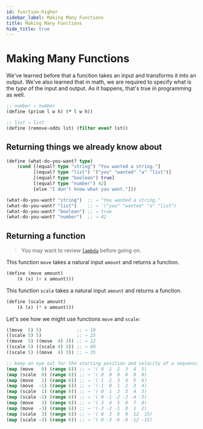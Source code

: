 ```yaml
---
id: function-higher
sidebar_label: Making Many Functions
title: Making Many Functions
hide_title: true
---
```


# Making Many Functions

We've learned before that a function takes an input and transforms it into an
output. We've also learned that in math, we are required to specify what is the
_type_ of the input and output. As it happens, that's true in programming as
well.

``` clojure
;; number → number
(define (prism l w h) (* l w h))

;; list → list
(define (remove-odds lst) (filter even? lst))
```

## Returning things we already know about

``` clojure
(define (what-do-you-want? type)
    (cond [(equal? type "string") "You wanted a string."]
          [(equal? type "list") '("you" "wanted" "a" "list")]
          [(equal? type "boolean") true]
          [(equal? type "number") 42]
          [else "I don't know what you want."]))

(what-do-you-want? "string")  ;; → "You wanted a string."
(what-do-you-want? "list")    ;; → '("you" "wanted" "a" "list")
(what-do-you-want? "boolean") ;; → true
(what-do-you-want? "number")  ;; → 42
```

## Returning a function

> You may want to review [`lambda`](lambda.md) before going on.

This function `move` takes a natural input `amount` and returns a function.

``` scheme
(define (move amount)
    (λ (x) (+ x amount)))
```

This function `scale` takes a natural input `amount` and returns a function.

``` scheme
(define (scale amount)
    (λ (x) (* x amount)))
```

Let's see how we might use functions `move` and `scale`:

``` clojure
((move  5) 5)             ;; → 10
((scale 5) 5)             ;; → 25
((move  5) ((move  4) 3)) ;; → 12
((scale 5) ((scale 4) 3)) ;; → 60
((scale 5) ((move  4) 3)) ;; → 35

;; keep an eye out for the starting position and velocity of a sequence
(map (move   0) (range 6)) ;; → '( 0  1  2  3  4  5)
(map (scale  0) (range 6)) ;; → '( 0  0  0  0  0  0)
(map (move   1) (range 6)) ;; → '( 1  2  3  4  5  6)
(map (move  -1) (range 6)) ;; → '(-1  0  1  2  3  4)
(map (scale  1) (range 6)) ;; → '( 0  1  2  3  4  5)
(map (scale -1) (range 6)) ;; → '( 0 -1 -2 -3 -4 -5)
(map (move   3) (range 6)) ;; → '( 3  4  5  6  7  8)
(map (move  -3) (range 6)) ;; → '(-3 -2 -1  0  1  2)
(map (scale  3) (range 6)) ;; → '( 0  3  6  9  12  15)
(map (scale -3) (range 6)) ;; → '( 0 -3 -6 -9 -12 -15)
```
